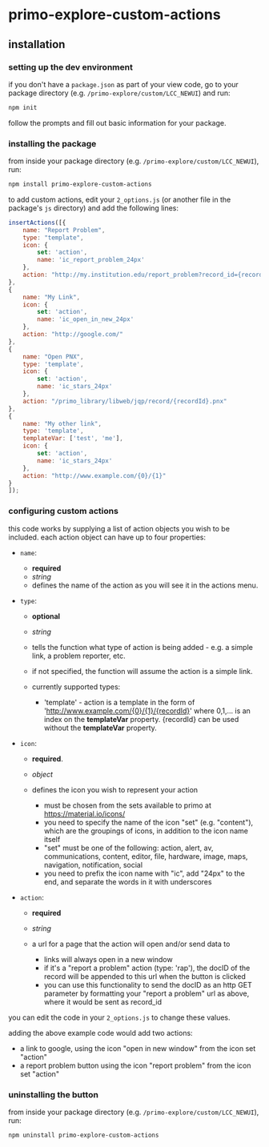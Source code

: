 # primo-explore-custom-actions

## installation

### setting up the dev environment

if you don't have a `package.json` as part of your view code, go to your package directory (e.g. `/primo-explore/custom/LCC_NEWUI`) and run:

```sh
npm init
```

follow the prompts and fill out basic information for your package.

### installing the package

from inside your package directory (e.g. `/primo-explore/custom/LCC_NEWUI`), run:

```sh
npm install primo-explore-custom-actions
```

to add custom actions, edit your `2_options.js` (or another file in the package's `js` directory) and add the following lines:

```javascript
insertActions([{
    name: "Report Problem",
    type: "template",
    icon: {
        set: 'action',
        name: 'ic_report_problem_24px'
    },
    action: "http://my.institution.edu/report_problem?record_id={recordId}"
},
{
    name: "My Link",
    icon: {
        set: 'action',
        name: 'ic_open_in_new_24px'
    },
    action: "http://google.com/"
},
{
    name: "Open PNX",
    type: 'template',        
    icon: {
        set: 'action',
        name: 'ic_stars_24px'
    },
    action: "/primo_library/libweb/jqp/record/{recordId}.pnx"
},
{
    name: "My other link",
    type: 'template',        
    templateVar: ['test', 'me'],
    icon: {
        set: 'action',
        name: 'ic_stars_24px'
    },
    action: "http://www.example.com/{0}/{1}"
}
]);
```

### configuring custom actions

this code works by supplying a list of action objects you wish to be included. each action object can have up to four properties:

- `name`:

  - **required**
  - _string_
  - defines the name of the action as you will see it in the actions menu.

- `type`:

  - **optional**
  - _string_
  - tells the function what type of action is being added - e.g. a simple link, a problem reporter, etc.
  - if not specified, the function will assume the action is a simple link.
  - currently supported types:

    - 'template' - action is a template in the form of '<http://www.example.com/{0}/{1}/{recordId}>' where 0,1,... is an index on the **templateVar** property. {recordId} can be used without the **templateVar** property.

- `icon`:

  - **required**.
  - _object_
  - defines the icon you wish to represent your action

    - must be chosen from the sets available to primo at <https://material.io/icons/>
    - you need to specify the name of the icon "set" (e.g. "content"), which are the groupings of icons, in addition to the icon name itself
    - "set" must be one of the following: action, alert, av, communications, content, editor, file, hardware, image, maps, navigation, notification, social
    - you need to prefix the icon name with "ic", add "24px" to the end, and separate the words in it with underscores

- `action`:

  - **required**
  - _string_
  - a url for a page that the action will open and/or send data to

    - links will always open in a new window
    - if it's a "report a problem" action (type: 'rap'), the docID of the record will be appended to this url when the button is clicked
    - you can use this functionality to send the docID as an http GET parameter by formatting your "report a problem" url as above, where it would be sent as record_id

you can edit the code in your `2_options.js` to change these values.

adding the above example code would add two actions:

- a link to google, using the icon "open in new window" from the icon set "action"
- a report problem button using the icon "report problem" from the icon set "action"

### uninstalling the button

from inside your package directory (e.g. `/primo-explore/custom/LCC_NEWUI`), run:

```sh
npm uninstall primo-explore-custom-actions
```
